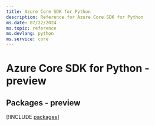 ```yaml
---
title: Azure Core SDK for Python
description: Reference for Azure Core SDK for Python
ms.date: 07/22/2024
ms.topic: reference
ms.devlang: python
ms.service: core
---
```

# Azure Core SDK for Python - preview
## Packages - preview
[!INCLUDE [packages](core-index.md)]